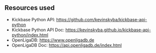 ## Resources used
- Kickbase Python API:        https://github.com/kevinskyba/kickbase-api-python
- Kickbase Python API Doc:    https://kevinskyba.github.io/kickbase-api-python/index.html
- OpenLigaDB:                 https://www.openligadb.de
- OpenLigaDB Doc:             https://api.openligadb.de/index.html
